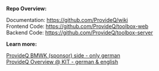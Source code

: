 **Repo Overview:** 

Documentation: https://github.com/ProvideQ/wiki <br>
Frontend Code: https://github.com/ProvideQ/toolbox-web <br>
Backend Code: https://github.com/ProvideQ/toolbox-server <br>

**Learn more:** 

[ProvideQ BMWK (sponsor) side - only german](https://www.digitale-technologien.de/DT/Navigation/DE/ProgrammeProjekte/AktuelleTechnologieprogramme/Quanten_Computing/Projekte/ProvideQ/provideq.html) <br>
[ProvideQ Overview @ KIT - german & english](https://tva.kastel.kit.edu/english/research_177.php) 
